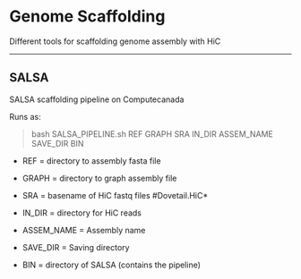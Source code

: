# Genome Scaffolding

Different tools for scaffolding genome assembly with HiC
_________________________________________________________
## SALSA

SALSA scaffolding pipeline on Computecanada


Runs as:
> bash SALSA_PIPELINE.sh REF GRAPH SRA IN_DIR ASSEM_NAME SAVE_DIR BIN



* REF = directory to assembly fasta file

* GRAPH = directory to graph assembly file

* SRA = basename of HiC fastq files #Dovetail.HiC*

* IN_DIR = directory for HiC reads

* ASSEM_NAME = Assembly name

* SAVE_DIR = Saving directory

* BIN = directory of SALSA (contains the pipeline)
